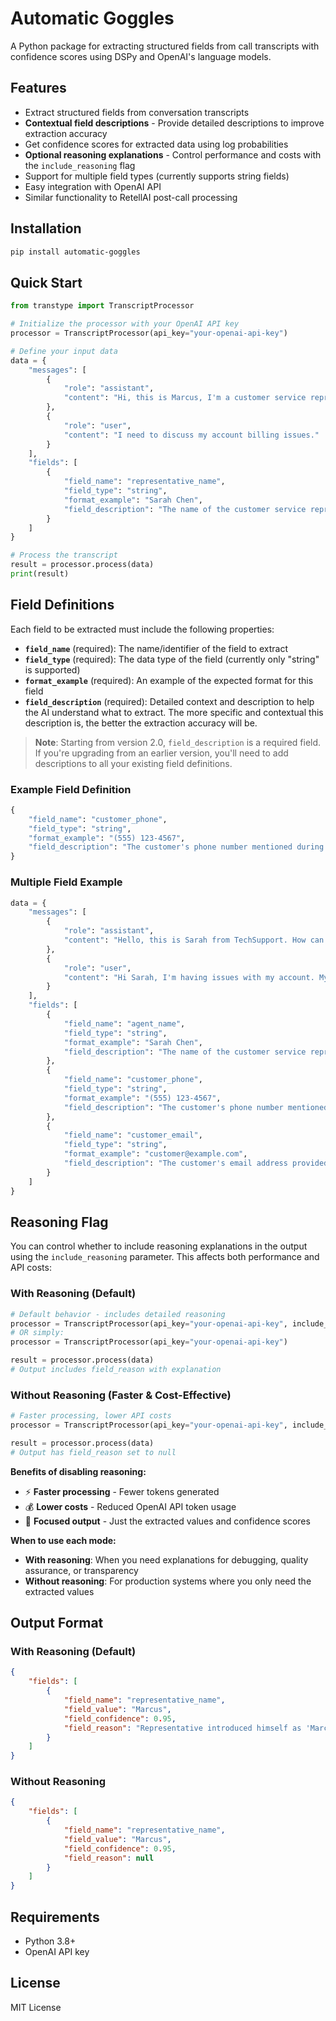 # Automatic Goggles

A Python package for extracting structured fields from call transcripts with confidence scores using DSPy and OpenAI's language models.

## Features

- Extract structured fields from conversation transcripts
- **Contextual field descriptions** - Provide detailed descriptions to improve extraction accuracy
- Get confidence scores for extracted data using log probabilities
- **Optional reasoning explanations** - Control performance and costs with the `include_reasoning` flag
- Support for multiple field types (currently supports string fields)
- Easy integration with OpenAI API
- Similar functionality to RetellAI post-call processing

## Installation

```bash
pip install automatic-goggles
```

## Quick Start

```python
from transtype import TranscriptProcessor

# Initialize the processor with your OpenAI API key
processor = TranscriptProcessor(api_key="your-openai-api-key")

# Define your input data
data = {
    "messages": [
        {
            "role": "assistant",
            "content": "Hi, this is Marcus, I'm a customer service representative with TechFlow Solutions in Downtown Seattle."
        },
        {
            "role": "user", 
            "content": "I need to discuss my account billing issues."
        }
    ],
    "fields": [
        {
            "field_name": "representative_name",
            "field_type": "string",
            "format_example": "Sarah Chen",
            "field_description": "The name of the customer service representative or agent who is helping the customer. This should be extracted from their introduction or when they identify themselves during the conversation."
        }
    ]
}

# Process the transcript
result = processor.process(data)
print(result)
```

## Field Definitions

Each field to be extracted must include the following properties:

- **`field_name`** (required): The name/identifier of the field to extract
- **`field_type`** (required): The data type of the field (currently only "string" is supported)  
- **`format_example`** (required): An example of the expected format for this field
- **`field_description`** (required): Detailed context and description to help the AI understand what to extract. The more specific and contextual this description is, the better the extraction accuracy will be.

> **Note**: Starting from version 2.0, `field_description` is a required field. If you're upgrading from an earlier version, you'll need to add descriptions to all your existing field definitions.

### Example Field Definition

```python
{
    "field_name": "customer_phone",
    "field_type": "string", 
    "format_example": "(555) 123-4567",
    "field_description": "The customer's phone number mentioned during the call. This could be their primary contact number, callback number, or the number they're calling about. Look for 10-digit phone numbers in various formats."
}
```

### Multiple Field Example

```python
data = {
    "messages": [
        {
            "role": "assistant",
            "content": "Hello, this is Sarah from TechSupport. How can I help you today?"
        },
        {
            "role": "user",
            "content": "Hi Sarah, I'm having issues with my account. My phone number is 555-123-4567 and my email is john.doe@example.com"
        }
    ],
    "fields": [
        {
            "field_name": "agent_name",
            "field_type": "string",
            "format_example": "Sarah Chen",
            "field_description": "The name of the customer service representative or support agent helping the customer. Usually mentioned in their introduction."
        },
        {
            "field_name": "customer_phone",
            "field_type": "string",
            "format_example": "(555) 123-4567",
            "field_description": "The customer's phone number mentioned during the conversation. Look for 10-digit numbers in formats like 555-123-4567, (555) 123-4567, or 5551234567."
        },
        {
            "field_name": "customer_email", 
            "field_type": "string",
            "format_example": "customer@example.com",
            "field_description": "The customer's email address provided during the call. Look for standard email format with @ symbol and domain."
        }
    ]
}
```

## Reasoning Flag

You can control whether to include reasoning explanations in the output using the `include_reasoning` parameter. This affects both performance and API costs:

### With Reasoning (Default)

```python
# Default behavior - includes detailed reasoning
processor = TranscriptProcessor(api_key="your-openai-api-key", include_reasoning=True)
# OR simply:
processor = TranscriptProcessor(api_key="your-openai-api-key")

result = processor.process(data)
# Output includes field_reason with explanation
```

### Without Reasoning (Faster & Cost-Effective)

```python
# Faster processing, lower API costs
processor = TranscriptProcessor(api_key="your-openai-api-key", include_reasoning=False)

result = processor.process(data)
# Output has field_reason set to null
```

**Benefits of disabling reasoning:**
- ⚡ **Faster processing** - Fewer tokens generated
- 💰 **Lower costs** - Reduced OpenAI API token usage
- 🎯 **Focused output** - Just the extracted values and confidence scores

**When to use each mode:**
- **With reasoning**: When you need explanations for debugging, quality assurance, or transparency
- **Without reasoning**: For production systems where you only need the extracted values

## Output Format

### With Reasoning (Default)

```json
{
    "fields": [
        {
            "field_name": "representative_name",
            "field_value": "Marcus",
            "field_confidence": 0.95,
            "field_reason": "Representative introduced himself as 'Marcus' at the beginning of the conversation"
        }
    ]
}
```

### Without Reasoning

```json
{
    "fields": [
        {
            "field_name": "representative_name",
            "field_value": "Marcus", 
            "field_confidence": 0.95,
            "field_reason": null
        }
    ]
}
```

## Requirements

- Python 3.8+
- OpenAI API key

## License

MIT License
